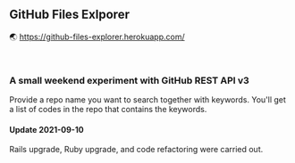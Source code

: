 ## GitHub Files Exlporer

🌏 https://github-files-explorer.herokuapp.com/

&nbsp;
### A small weekend experiment with GitHub REST API v3
Provide a repo name you want to search together with keywords.
You'll get a list of codes in the repo that contains the keywords.
&nbsp;
#### Update 2021-09-10
Rails upgrade, Ruby upgrade, and code refactoring were carried out.

